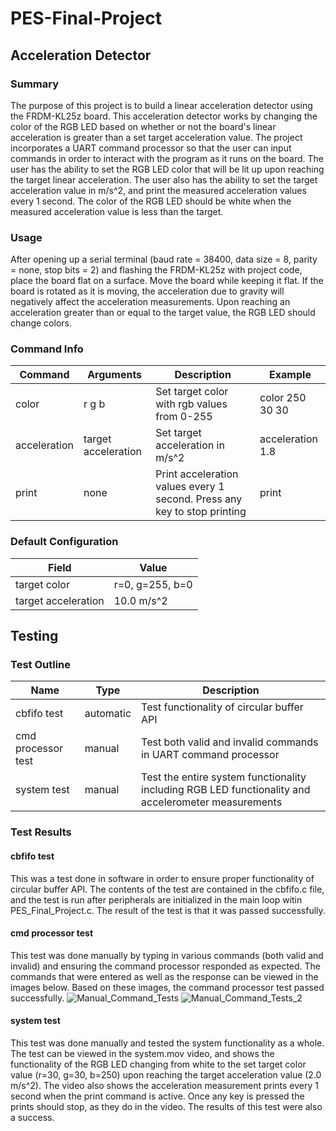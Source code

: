 # PES-Final-Project

## Acceleration Detector

### Summary
The purpose of this project is to build a linear acceleration detector using the FRDM-KL25z board. This acceleration detector works by changing the color of the RGB LED based on whether or not the board's linear acceleration is greater than a set target acceleration value. The project incorporates a UART command processor so that the user can input commands in order to interact with the program as it runs on the board. The user has the ability to set the RGB LED color that will be lit up upon reaching the target linear acceleration. The user also has the ability to set the target acceleration value in m/s^2, and print the measured acceleration values every 1 second. The color of the RGB LED should be white when the measured acceleration value is less than the target.

### Usage
After opening up a serial terminal (baud rate = 38400, data size = 8, parity = none, stop bits = 2) and flashing the FRDM-KL25z with project code, place the board flat on a surface. Move the board while keeping it flat. If the board is rotated as it is moving, the acceleration due to gravity will negatively affect the acceleration measurements. Upon reaching an acceleration greater than or equal to the target value, the RGB LED should change colors.

### Command Info
| Command | Arguments | Description | Example |
| --- | --- | --- | --- |
| color | r g b | Set target color with rgb values from 0-255 | color 250 30 30 |
| acceleration | target acceleration | Set target acceleration in m/s^2 | acceleration 1.8 |
| print | none | Print acceleration values every 1 second. Press any key to stop printing | print |

### Default Configuration
| Field | Value |
| --- | --- |
| target color | r=0, g=255, b=0 |
| target acceleration | 10.0 m/s^2 |

## Testing

### Test Outline
| Name | Type | Description |
| --- | --- | --- |
| cbfifo test | automatic | Test functionality of circular buffer API |
| cmd processor test | manual | Test both valid and invalid commands in UART command processor |
| system test | manual | Test the entire system functionality including RGB LED functionality and accelerometer measurements |

### Test Results

#### cbfifo test
This was a test done in software in order to ensure proper functionality of circular buffer API. The contents of the test are contained in the cbfifo.c file, and the test is run after peripherals are initialized in the main loop witin PES_Final_Project.c. The result of the test is that it was passed successfully.

#### cmd processor test
This test was done manually by typing in various commands (both valid and invalid) and ensuring the command processor responded as expected. The commands that were entered as well as the response can be viewed in the images below. Based on these images, the command processor test passed successfully.
![Manual_Command_Tests](https://user-images.githubusercontent.com/54907470/206053897-0a8c347b-6c12-4693-8e3d-e5a4a56fc0de.PNG)
![Manual_Command_Tests_2](https://user-images.githubusercontent.com/54907470/206054328-efc637b8-524f-44c9-80fa-148d5933baec.PNG)

#### system test
This test was done manually and tested the system functionality as a whole. The test can be viewed in the system.mov video, and shows the functionality of the RGB LED changing from white to the set target color value (r=30, g=30, b=250) upon reaching the target acceleration value (2.0 m/s^2). The video also shows the acceleration measurement prints every 1 second when the print command is active. Once any key is pressed the prints should stop, as they do in the video. The results of this test were also a success.
